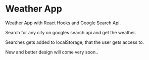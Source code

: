 # Weather App

Weather App with React Hooks and Google Search Api.

Search for any city on googles search api and get the weather.

Searches gets added to localStorage, that the user gets access to.

New and better design will come very soon..

